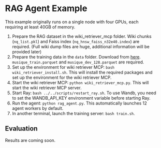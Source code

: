 # RAG Agent Example

This example originally runs on a single node with four GPUs, each requiring at least 40GB of memory.

1. Prepare the RAG dataset in the wiki_retriever_mcp folder. Wiki chunks (`nq_list.pkl`) and Faiss index (`nq_hnsw_faiss_n32e40.index`) are required. (Full wiki dump files are huge, additional information will be provided later)
2. Prepare the training data in the `data` folder. Download from [here](https://drive.google.com/drive/folders/1hEqOY4EbplUB5ew-8UPFhV_5QU2j7WCN?usp=drive_link). `musique_train.parquet` and `musique_dev_128.parquet` are required.
3. Set up the environment for wiki retriever MCP: `bash wiki_retriever_install.sh`. This will install the required packages and set up the environment for the wiki retriever MCP.
4. Start the wiki retriever MCP: `python wiki_retriever_mcp.py`. This will start the wiki retriever MCP server.
5. Start Ray: `bash ../../scripts/restart_ray.sh`. To use Wandb, you need to set the WANDB_API_KEY environment variable before starting Ray.
6. Run the agent: `python rag_agent.py`. This automatically launches 12 agent workers by default.
7. In another terminal, launch the training server: `bash train.sh`.

## Evaluation

Results are coming soon.

